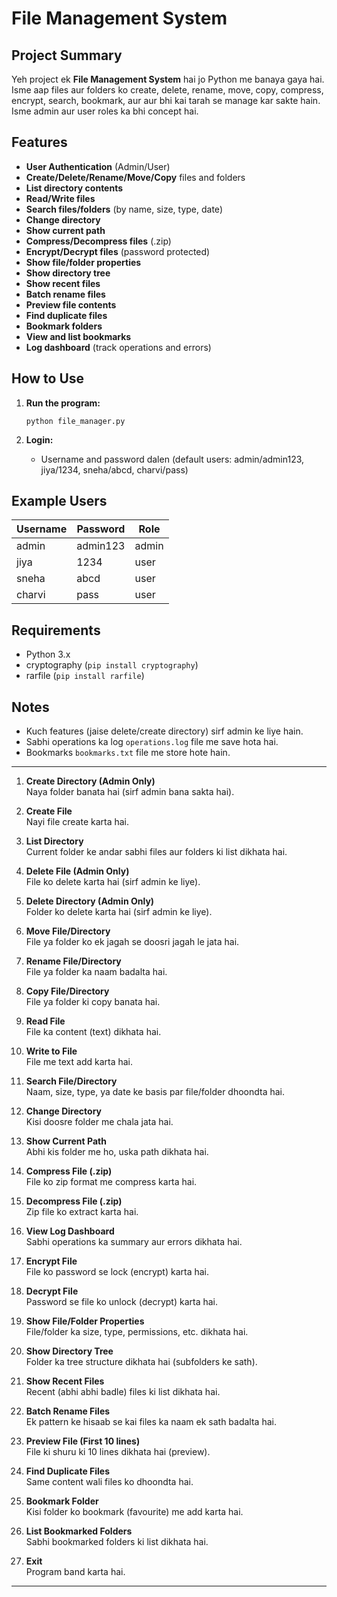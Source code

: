 
# File Management System

## Project Summary

Yeh project ek **File Management System** hai jo Python me banaya gaya hai. Isme aap files aur folders ko create, delete, rename, move, copy, compress, encrypt, search, bookmark, aur aur bhi kai tarah se manage kar sakte hain. Isme admin aur user roles ka bhi concept hai.

## Features

- **User Authentication** (Admin/User)
- **Create/Delete/Rename/Move/Copy** files and folders
- **List directory contents**
- **Read/Write files**
- **Search files/folders** (by name, size, type, date)
- **Change directory**
- **Show current path**
- **Compress/Decompress files** (.zip)
- **Encrypt/Decrypt files** (password protected)
- **Show file/folder properties**
- **Show directory tree**
- **Show recent files**
- **Batch rename files**
- **Preview file contents**
- **Find duplicate files**
- **Bookmark folders**
- **View and list bookmarks**
- **Log dashboard** (track operations and errors)

## How to Use

1. **Run the program:**  
   ```
   python file_manager.py
   ```

2. **Login:**  
   - Username and password dalen (default users: admin/admin123, jiya/1234, sneha/abcd, charvi/pass)

## Example Users

| Username | Password  | Role  |
|----------|-----------|-------|
| admin    | admin123  | admin |
| jiya     | 1234      | user  |
| sneha    | abcd      | user  |
| charvi   | pass      | user  |

## Requirements

- Python 3.x
- cryptography (`pip install cryptography`)
- rarfile (`pip install rarfile`)

## Notes

- Kuch features (jaise delete/create directory) sirf admin ke liye hain.
- Sabhi operations ka log `operations.log` file me save hota hai.
- Bookmarks `bookmarks.txt` file me store hote hain.

---


1. **Create Directory (Admin Only)**  
   Naya folder banata hai (sirf admin bana sakta hai).

2. **Create File**  
   Nayi file create karta hai.

3. **List Directory**  
   Current folder ke andar sabhi files aur folders ki list dikhata hai.

4. **Delete File (Admin Only)**  
   File ko delete karta hai (sirf admin ke liye).

5. **Delete Directory (Admin Only)**  
   Folder ko delete karta hai (sirf admin ke liye).

6. **Move File/Directory**  
   File ya folder ko ek jagah se doosri jagah le jata hai.

7. **Rename File/Directory**  
   File ya folder ka naam badalta hai.

8. **Copy File/Directory**  
   File ya folder ki copy banata hai.

9. **Read File**  
   File ka content (text) dikhata hai.

10. **Write to File**  
    File me text add karta hai.

11. **Search File/Directory**  
    Naam, size, type, ya date ke basis par file/folder dhoondta hai.

12. **Change Directory**  
    Kisi doosre folder me chala jata hai.

13. **Show Current Path**  
    Abhi kis folder me ho, uska path dikhata hai.

14. **Compress File (.zip)**  
    File ko zip format me compress karta hai.

15. **Decompress File (.zip)**  
    Zip file ko extract karta hai.

16. **View Log Dashboard**  
    Sabhi operations ka summary aur errors dikhata hai.

17. **Encrypt File**  
    File ko password se lock (encrypt) karta hai.

18. **Decrypt File**  
    Password se file ko unlock (decrypt) karta hai.

19. **Show File/Folder Properties**  
    File/folder ka size, type, permissions, etc. dikhata hai.

20. **Show Directory Tree**  
    Folder ka tree structure dikhata hai (subfolders ke sath).

21. **Show Recent Files**  
    Recent (abhi abhi badle) files ki list dikhata hai.

22. **Batch Rename Files**  
    Ek pattern ke hisaab se kai files ka naam ek sath badalta hai.

23. **Preview File (First 10 lines)**  
    File ki shuru ki 10 lines dikhata hai (preview).

24. **Find Duplicate Files**  
    Same content wali files ko dhoondta hai.

25. **Bookmark Folder**  
    Kisi folder ko bookmark (favourite) me add karta hai.

26. **List Bookmarked Folders**  
    Sabhi bookmarked folders ki list dikhata hai.

27. **Exit**  
    Program band karta hai.

---

